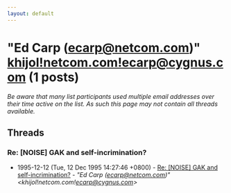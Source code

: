 ```yaml
---
layout: default
---
```


# "Ed Carp (ecarp@netcom.com)" <khijol!netcom.com!ecarp@cygnus.com> (1 posts)

_Be aware that many list participants used multiple email addresses over their time active on the list. As such this page may not contain all threads available._

## Threads

### Re: [NOISE] GAK and self-incrimination?
+ 1995-12-12 (Tue, 12 Dec 1995 14:27:46 +0800) - [Re: [NOISE] GAK and self-incrimination?](/archive/1995/12/35fc7efbc85a382ba7d67d4ced4a01dd407344c000b76e69cc72afef6afc04c9) - _"Ed Carp (ecarp@netcom.com)" \<khijol!netcom.com!ecarp@cygnus.com\>_

